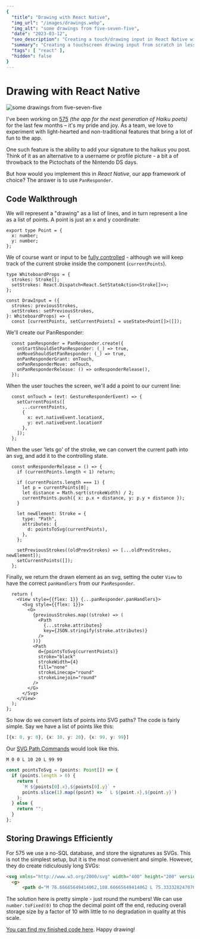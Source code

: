 ```yaml
---
{
  "title": "Drawing with React Native",
  "img_url": "/images/drawings.webp",
  "img_alt": "some drawings from five-seven-five",
  "date": "2023-03-12",
  "seo_description": "Creating a touch/drawing input in React Native with Expo",
  "summary": "Creating a touchscreen drawing input from scratch in less than 100 lines of code",
  "tags": [ "react" ],
  "hidden": false
}
---
```


# Drawing with React Native

![some drawings from five-seven-five](https://angusjf.com/images/drawings.webp)

I've been working on [575](https://www.github.com/angusjf/575) *(the app for the next generation of Haiku poets)* for the last few months – it's my pride and joy. As a team, we love to experiment with light-hearted and non-traditional features that bring a lot of fun to the app. 

One such feature is the ability to add your signature to the haikus you post. Think of it as an alternative to a username or profile picture - a bit a of throwback to the Pictochats of the Nintendo DS days.

But how would you implement this in *React Native*, our app framework of choice? The answer is to use `PanResponder`.

## Code Walkthrough

We will represent a "drawing" as a list of lines, and in turn represent a line as a list of points. A point is just an x and y coordinate:
```tsx
export type Point = {
  x: number;
  y: number;
};
```

We of course want or input to be [fully controlled](https://angusjf.com/faux-controlled-components/) - although we will keep track of the current stroke inside the component (`currentPoints`).

```tsx
type WhiteboardProps = {
  strokes: Stroke[];
  setStrokes: React.Dispatch<React.SetStateAction<Stroke[]>>;
};
```

```tsx
const DrawInput = ({
  strokes: previousStrokes,
  setStrokes: setPreviousStrokes,
}: WhiteboardProps) => {
  const [currentPoints, setCurrentPoints] = useState<Point[]>([]);
```

We'll create our PanResponder:
```tsx
  const panResponder = PanResponder.create({
    onStartShouldSetPanResponder: (_) => true,
    onMoveShouldSetPanResponder: (_) => true,
    onPanResponderGrant: onTouch,
    onPanResponderMove: onTouch,
    onPanResponderRelease: () => onResponderRelease(),
  });
```

When the user touches the screen, we'll add a point to our current line:
```tsx
  const onTouch = (evt: GestureResponderEvent) => {
    setCurrentPoints([
      ...currentPoints,
      {
        x: evt.nativeEvent.locationX,
        y: evt.nativeEvent.locationY
      },
    ]);
  };
```

When the user 'lets go' of the stroke, we can convert the current path into an svg, and add it to the controlling state.
```tsx
  const onResponderRelease = () => {
    if (currentPoints.length < 1) return;

    if (currentPoints.length === 1) {
      let p = currentPoints[0];
      let distance = Math.sqrt(strokeWidth) / 2;
      currentPoints.push({ x: p.x + distance, y: p.y + distance });
    }

    let newElement: Stroke = {
      type: "Path",
      attributes: {
        d: pointsToSvg(currentPoints),
      },
    };

    setPreviousStrokes((oldPrevStrokes) => [...oldPrevStrokes, newElement]);
    setCurrentPoints([]);
  };
```

Finally, we return the drawn element as an svg, setting the outer `View` to have the correct `panHandlers` from our `PanResponder`.
```tsx
  return (
    <View style={{flex: 1}} {...panResponder.panHandlers}>
      <Svg style={{flex: 1}}>
        <G>
          {previousStrokes.map((stroke) => (
            <Path
              {...stroke.attributes}
              key={JSON.stringify(stroke.attributes)}
            />
          ))}
          <Path
            d={pointsToSvg(currentPoints)}
            stroke="black"
            strokeWidth={4}
            fill="none"
            strokeLinecap="round"
            strokeLinejoin="round"
          />
        </G>
      </Svg>
    </View>
  );
};
```

So how do we convert lists of points into SVG paths? The code is fairly simple.
Say we have a list of points like this:
```ts
[{x: 0, y: 0}, {x: 10, y: 20}, {x: 99, y: 99}]
```
Our [SVG Path Commands](https://developer.mozilla.org/en-US/docs/Web/SVG/Attribute/d#path_commands) would look like this.

```
M 0 0 L 10 20 L 99 99
```

```ts
const pointsToSvg = (points: Point[]) => {
  if (points.length > 0) {
    return (
      `M ${points[0].x},${points[0].y}` +
      points.slice(1).map((point) => ` L ${point.x},${point.y}`)
    );
  } else {
    return "";
  }
};
```

## Storing Drawings Efficiently

For 575 we use a no-SQL database, and store the signatures as SVGs. This is not the simplest setup, but it is the most convenient and simple. However, they do create ridiculously long SVGs:

```html
<svg xmlns="http://www.w3.org/2000/svg" width="400" height="200" version="1.1"> 
  <g>
      <path d="M 76.66665649414062,108.66665649414062 L 75.33332824707031,110.99998474121094, L 75.33332824707031,112.33332824707031, L 76,110.99998474121094, L 78.33332824707031,106.99998474121094, L 84,98.33332824707031, L 91,87.66665649414062, L 97.66665649414062,77.66665649414062, L 103.33332824707031,70.66665649414062, L 114,63.666656494140625, ...
```

The solution here is pretty simple - just round the numbers! We can use `number.toFixed(0)` to chop the decimal point off the end, reducing overall storage size by a factor of 10 with little to no degradation in quality at this scale.

[You can find my finished code here](https://github.com/angusjf/575/blob/b8f9f771bf96438599e892f0e7b888036e6f12da/src/components/Whiteboard.tsx#L34). Happy drawing!
